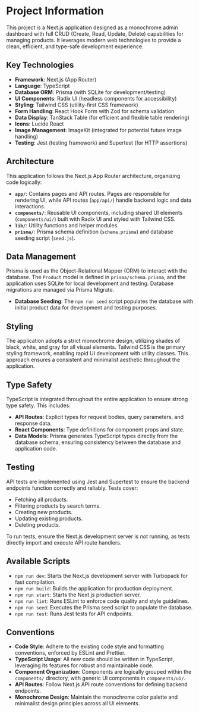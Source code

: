 # Project Information

This project is a Next.js application designed as a monochrome admin dashboard with full CRUD (Create, Read, Update, Delete) capabilities for managing products. It leverages modern web technologies to provide a clean, efficient, and type-safe development experience.

## Key Technologies

- **Framework**: Next.js (App Router)
- **Language**: TypeScript
- **Database ORM**: Prisma (with SQLite for development/testing)
- **UI Components**: Radix UI (headless components for accessibility)
- **Styling**: Tailwind CSS (utility-first CSS framework)
- **Form Handling**: React Hook Form with Zod for schema validation
- **Data Display**: TanStack Table (for efficient and flexible table rendering)
- **Icons**: Lucide React
- **Image Management**: ImageKit (integrated for potential future image handling)
- **Testing**: Jest (testing framework) and Supertest (for HTTP assertions)

## Architecture

This application follows the Next.js App Router architecture, organizing code logically:

- **`app/`**: Contains pages and API routes. Pages are responsible for rendering UI, while API routes (`app/api/`) handle backend logic and data interactions.
- **`components/`**: Reusable UI components, including shared UI elements (`components/ui/`) built with Radix UI and styled with Tailwind CSS.
- **`lib/`**: Utility functions and helper modules.
- **`prisma/`**: Prisma schema definition (`schema.prisma`) and database seeding script (`seed.js`).

## Data Management

Prisma is used as the Object-Relational Mapper (ORM) to interact with the database. The `Product` model is defined in `prisma/schema.prisma`, and the application uses SQLite for local development and testing. Database migrations are managed via Prisma Migrate.

- **Database Seeding**: The `npm run seed` script populates the database with initial product data for development and testing purposes.

## Styling

The application adopts a strict monochrome design, utilizing shades of black, white, and gray for all visual elements. Tailwind CSS is the primary styling framework, enabling rapid UI development with utility classes. This approach ensures a consistent and minimalist aesthetic throughout the application.

## Type Safety

TypeScript is integrated throughout the entire application to ensure strong type safety. This includes:

- **API Routes**: Explicit types for request bodies, query parameters, and response data.
- **React Components**: Type definitions for component props and state.
- **Data Models**: Prisma generates TypeScript types directly from the database schema, ensuring consistency between the database and application code.

## Testing

API tests are implemented using Jest and Supertest to ensure the backend endpoints function correctly and reliably. Tests cover:

- Fetching all products.
- Filtering products by search terms.
- Creating new products.
- Updating existing products.
- Deleting products.

To run tests, ensure the Next.js development server is *not* running, as tests directly import and execute API route handlers.

## Available Scripts

- `npm run dev`: Starts the Next.js development server with Turbopack for fast compilation.
- `npm run build`: Builds the application for production deployment.
- `npm run start`: Starts the Next.js production server.
- `npm run lint`: Runs ESLint to enforce code quality and style guidelines.
- `npm run seed`: Executes the Prisma seed script to populate the database.
- `npm run test`: Runs Jest tests for API endpoints.

## Conventions

- **Code Style**: Adhere to the existing code style and formatting conventions, enforced by ESLint and Prettier.
- **TypeScript Usage**: All new code should be written in TypeScript, leveraging its features for robust and maintainable code.
- **Component Organization**: Components are logically grouped within the `components/` directory, with generic UI components in `components/ui/`.
- **API Routes**: Follow Next.js API route conventions for defining backend endpoints.
- **Monochrome Design**: Maintain the monochrome color palette and minimalist design principles across all UI elements.